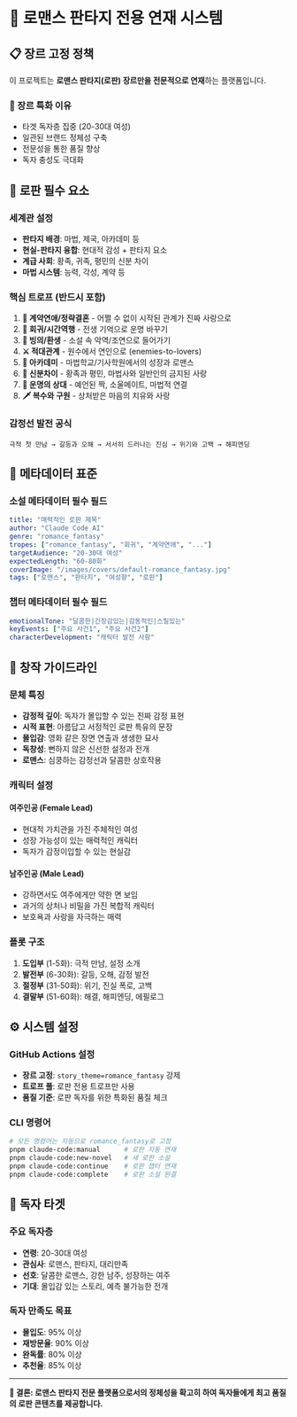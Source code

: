 # 🌹 로맨스 판타지 전용 연재 시스템

## 📋 장르 고정 정책

이 프로젝트는 **로맨스 판타지(로판) 장르만을 전문적으로 연재**하는 플랫폼입니다.

### 🎯 장르 특화 이유
- 타겟 독자층 집중 (20-30대 여성)
- 일관된 브랜드 정체성 구축
- 전문성을 통한 품질 향상
- 독자 충성도 극대화

## 🏰 로판 필수 요소

### 세계관 설정
- **판타지 배경**: 마법, 제국, 아카데미 등
- **현실-판타지 융합**: 현대적 감성 + 판타지 요소
- **계급 사회**: 황족, 귀족, 평민의 신분 차이
- **마법 시스템**: 능력, 각성, 계약 등

### 핵심 트로프 (반드시 포함)
1. **👑 계약연애/정략결혼** - 어쩔 수 없이 시작된 관계가 진짜 사랑으로
2. **🔄 회귀/시간역행** - 전생 기억으로 운명 바꾸기
3. **👻 빙의/환생** - 소설 속 악역/조연으로 들어가기
4. **⚔️ 적대관계** - 원수에서 연인으로 (enemies-to-lovers)
5. **🏫 아카데미** - 마법학교/기사학원에서의 성장과 로맨스
6. **💎 신분차이** - 황족과 평민, 마법사와 일반인의 금지된 사랑
7. **🌙 운명의 상대** - 예언된 짝, 소울메이트, 마법적 연결
8. **🗡️ 복수와 구원** - 상처받은 마음의 치유와 사랑

### 감정선 발전 공식
```
극적 첫 만남 → 갈등과 오해 → 서서히 드러나는 진심 → 위기와 고백 → 해피엔딩
```

## 📝 메타데이터 표준

### 소설 메타데이터 필수 필드
```yaml
title: "매력적인 로판 제목"
author: "Claude Code AI"
genre: "romance_fantasy"
tropes: ["romance_fantasy", "회귀", "계약연애", "..."]
targetAudience: "20-30대 여성"
expectedLength: "60-80화"
coverImage: "/images/covers/default-romance_fantasy.jpg"
tags: ["로맨스", "판타지", "여성향", "로판"]
```

### 챕터 메타데이터 필수 필드
```yaml
emotionalTone: "달콤한|긴장감있는|감동적인|스릴있는"
keyEvents: ["주요 사건1", "주요 사건2"]
characterDevelopment: "캐릭터 발전 사항"
```

## 🎨 창작 가이드라인

### 문체 특징
- **감정적 깊이**: 독자가 몰입할 수 있는 진짜 감정 표현
- **시적 표현**: 아름답고 서정적인 로판 특유의 문장
- **몰입감**: 영화 같은 장면 연출과 생생한 묘사
- **독창성**: 뻔하지 않은 신선한 설정과 전개
- **로맨스**: 심쿵하는 감정선과 달콤한 상호작용

### 캐릭터 설정
#### 여주인공 (Female Lead)
- 현대적 가치관을 가진 주체적인 여성
- 성장 가능성이 있는 매력적인 캐릭터
- 독자가 감정이입할 수 있는 현실감

#### 남주인공 (Male Lead)  
- 강하면서도 여주에게만 약한 면 보임
- 과거의 상처나 비밀을 가진 복합적 캐릭터
- 보호욕과 사랑을 자극하는 매력

### 플롯 구조
1. **도입부** (1-5화): 극적 만남, 설정 소개
2. **발전부** (6-30화): 갈등, 오해, 감정 발전
3. **절정부** (31-50화): 위기, 진실 폭로, 고백
4. **결말부** (51-60화): 해결, 해피엔딩, 에필로그

## ⚙️ 시스템 설정

### GitHub Actions 설정
- **장르 고정**: `story_theme=romance_fantasy` 강제
- **트로프 풀**: 로판 전용 트로프만 사용
- **품질 기준**: 로판 독자를 위한 특화된 품질 체크

### CLI 명령어
```bash
# 모든 명령어는 자동으로 romance_fantasy로 고정
pnpm claude-code:manual      # 로판 자동 연재
pnpm claude-code:new-novel   # 새 로판 소설
pnpm claude-code:continue    # 로판 챕터 연재
pnpm claude-code:complete    # 로판 소설 완결
```

## 🎯 독자 타겟

### 주요 독자층
- **연령**: 20-30대 여성
- **관심사**: 로맨스, 판타지, 대리만족
- **선호**: 달콤한 로맨스, 강한 남주, 성장하는 여주
- **기대**: 몰입감 있는 스토리, 예측 불가능한 전개

### 독자 만족도 목표
- **몰입도**: 95% 이상
- **재방문율**: 90% 이상  
- **완독률**: 80% 이상
- **추천율**: 85% 이상

---

**💎 결론: 로맨스 판타지 전문 플랫폼으로서의 정체성을 확고히 하여 독자들에게 최고 품질의 로판 콘텐츠를 제공합니다.**
